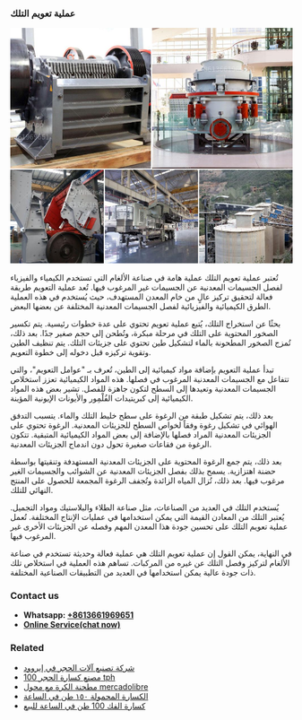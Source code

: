 <h3>عملية تعويم التلك</h3><img src='1701852522.jpg' alt=''><p>تُعتبر عملية تعويم التلك عملية هامة في صناعة الألغام التي تستخدم الكيمياء والفيزياء لفصل الجسيمات المعدنية عن الجسيمات غير المرغوب فيها. تُعد عملية التعويم طريقة فعالة لتحقيق تركيز عالٍ من خام المعدن المستهدف، حيث يُستخدم في هذه العملية الطرق الكيميائية والفيزيائية لفصل الجسيمات المعدنية المختلفة عن بعضها البعض.</p><p>بحثًا عن استخراج التلك، يُتبع عملية تعويم تحتوي على عدة خطوات رئيسية. يتم تكسير الصخور المحتوية على التلك في مرحلة مبكرة، وتُطحن إلى حجم صغير جدًا. بعد ذلك، تُمزج الصخور المطحونة بالماء لتشكيل طين تحتوي على جزيئات التلك. يتم تنظيف الطين وتقوية تركيزه قبل دخوله إلى خطوة التعويم.</p><p>تبدأ عملية التعويم بإضافة مواد كيميائية إلى الطين، تُعرف بـ "عوامل التعويم"، والتي تتفاعل مع الجسيمات المعدنية المرغوب في فصلها. هذه المواد الكيميائية تعزز استخلاص الجسيمات المعدنية وتعيدها إلى السطح لتكون جاهزة للفصل. تشير بعض هذه المواد الكيميائية إلى كبريتيدات الفُلْمِور والأيونات الإيونية المؤينة.</p><p>بعد ذلك، يتم تشكيل طبقة من الرغوة على سطح خليط التلك والماء. يتسبب التدفق الهوائي في تشكيل رغوة وفقاً لخواص السطح للجزيئات المعدنية. الرغوة تحتوي على الجزيئات المعدنية المراد فصلها بالإضافة إلى بعض المواد الكيميائية المتبقية. تتكون الرغوة من فقاعات صغيرة تحول دون اندماج الجزيئات المعدنية.</p><p>بعد ذلك، يتم جمع الرغوة المحتوية على الجزيئات المعدنية المستهدفة وتنقيتها بواسطة حضنة اهتزازية. يسمح بذلك بفصل الجزيئات المعدنية عن الشوائب والجسيمات الغير مرغوب فيها. بعد ذلك، تُزال المياه الزائدة وتُجفف الرغوة المجمعة للحصول على المنتج النهائي للتلك.</p><p>يُستخدم التلك في العديد من الصناعات، مثل صناعة الطلاء والبلاستيك ومواد التجميل. يُعتبر التلك من المعادن القيمة التي يمكن استخدامها في عمليات الإنتاج المختلفة. تُعمل عملية تعويم التلك على تحسين جودة هذا المعدن المهم وفصله عن الجزيئات الأخرى غير المرغوب فيها.</p><p>في النهاية، يمكن القول إن عملية تعويم التلك هي عملية فعالة وحديثة تستخدم في صناعة الألغام لتركيز وفصل التلك عن غيره من المركبات. تساهم هذه العملية في استخلاص تلك ذات جودة عالية يمكن استخدامها في العديد من التطبيقات الصناعية المختلفة.</p><h3>Contact us</h3><ul><li><strong>Whatsapp:&nbsp;<a href="https://wa.me/8613661969651">+8613661969651</a></strong></li><li><a href="https://swt.shibang-china.com/?git&amp;zhl&amp;عملية تعويم التلك"><strong>Online Service(chat now)</strong></a></li></ul><h3>Related</h3><ul><li><a href='شركة تصنيع آلات الحجر في إيروود.md'>شركة تصنيع آلات الحجر في إيروود</a></li><li><a href='مصنع كسارة الحجر 100 tph.md'>مصنع كسارة الحجر 100 tph</a></li><li><a href='مطحنة الكرة مع محول mercadolibre.md'>مطحنة الكرة مع محول mercadolibre</a></li><li><a href='الكسارة المحمولة ١٥٠ طن في الساعة.md'>الكسارة المحمولة ١٥٠ طن في الساعة</a></li><li><a href='كسارة الفك 100 طن في الساعة للبيع.md'>كسارة الفك 100 طن في الساعة للبيع</a></li></ul>